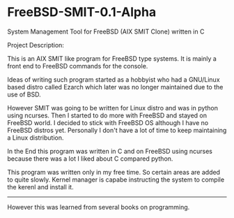 # FreeBSD-SMIT-0.1-Alpha
System Management Tool for FreeBSD (AIX SMIT Clone) written in C

Project Description:

This is an AIX SMIT like program for FreeBSD type systems. It is mainly a front end to FreeBSD commands for
the console.

Ideas of writing such program started as a hobbyist who had a GNU/Linux based distro called Ezarch which 
later was no longer maintained due to the use of BSD.

However SMIT was going to be written for Linux distro and was in python using ncurses. Then I started to do more
with FreeBSD and stayed on FreeBSD world. I decided to stick with FreeBSD OS although I have no FreeBSD distros yet. 
Personally I don't have a lot of time to keep maintaining a Linux distribution.

In the End this program was written in C and on FreeBSD using ncurses because there was a lot I liked about C compared 
python.

This program was written only in my free time. So certain areas are added to quite slowly. Kernel manager is capabe 
instructing the system to compile the kerenl and install it.

------------------------------------------------------------------------------------------------------------------------

However this was learned from several books on programming. 
